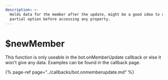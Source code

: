 ```yaml
---
description: >-
  Holds data for the member after the update, might be a good idea to check
  partial option before accessing any property.
---
```


# $newMember

This function is only useable in the bot.onMemberUpdate callback or else it won't give any data. Examples can be found in the callback page.

{% page-ref page="../callbacks/bot.onmemberupdate.md" %}

